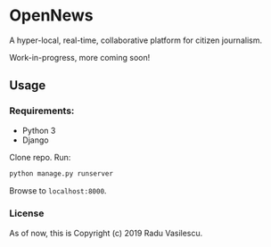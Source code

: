 # OpenNews

A hyper-local, real-time, collaborative platform for citizen journalism.

Work-in-progress, more coming soon!

## Usage

### Requirements:

- Python 3
- Django

Clone repo. Run:

```bash
python manage.py runserver
```

Browse to `localhost:8000`.

### License

As of now, this is Copyright (c) 2019 Radu Vasilescu.


